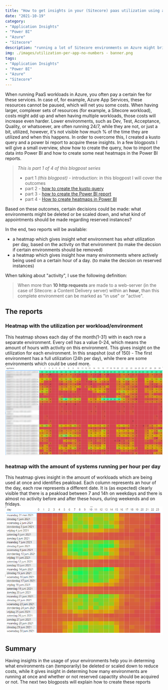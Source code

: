 ```yaml
---
title: "How to get insights in your (Sitecore) paas utilization using application insights and Power BI - Pt 1 - Overview"
date: "2021-10-19"
category: 
- "Application Insights"
- "Power BI"
- "Azure"
- "Sitecore"
description: "running a lot of Sitecore environments on Azure might bring a lot of costs, as the payroll continues 24/7. This blogpost series describes how to get insights in the actual utilization (and waste)"
img: ./images/utilization-per-app-no-numbers - banner.png
tags:
- "Application Insights"
- "Power BI"
- "Azure"
- "Sitecore"
---
```

When running PaaS workloads in Azure, you often pay a certain fee for these services. In case of, for example, Azure App Services, these resources cannot be paused, which will net you some costs. When having larger, complexer sets of resources (for example, a Sitecore workload), costs might add up and when having multiple workloads, those costs will increase even harder. Lower environments, such as Dev, Test, Acceptance, Quality, or whatsoever, are often running 24/7, while they are not, or just a bit, utilized, however, it's not visible how much % of the time they are utilized and when this happens. In order to overcome this, I created a kusto query and a power bi report to acquire these insights. In a few blogposts I will give a small overview, show how to create the query, how to import the data into Power BI and how to create some neat heatmaps in the Power BI reports. 

> *This is part 1 of 4 of this blogpost series* 
> * part 1 *(this blogpost)* - introduction: in this blogpost I will cover the outcomes
> * part 2 - [how to create the kusto query](..\getting-insights-in-your-paas-utilization-using-app-insights-and-power-bi-part-2)
> * part 3 - [how to create the Power BI report](..\getting-insights-in-your-paas-utilization-using-app-insights-and-power-bi-part-3)
> * part 4 - [How to create heatmaps in Power BI](..\getting-insights-in-your-paas-utilization-using-app-insights-and-power-bi-part-4)

Based on these outcomes, certain decisions could be made: what environments might be deleted or be scaled down, and what kind of appointments should be made regarding reserved instances?

In the end, two reports will be available:

* a heatmap which gives insight *what* environment has *what* utilization per day, based on the activity on that environment (to make the decsion if certain environments should be removed)
* a heatmap which gives insight how many environments where actively being used on a certain hour of a day. (to make the decsion on reserved instances)

When talking about "activity", I use the following definition:

> When more than **10 http requests** are made to a web-server (in the case of Sitecore: a Content Delivery server) within an **hour**, than this complete environment can be marked as "in use" or "active".

## The reports

### Heatmap with the utilization per workload/environment
This heatmap shows each day of the month(1-31) with in each row a separate environment. Every cell has a value 0-24, which means the amount of hours with activity on this environment. This gives insight on the utilization for each environment. In this snapshot (out of 150) - The first environment has a full utilization (24h per day), while there are some environments which could be used more. 
![](.\images\utilization-per-app-with-numbers-1.png)

### heatmap with the amount of systems running per hour per day
This heatmap gives insight in the amount of workloads which are being used at once and identifies peakload. Each column represents an hour of the day, each row represents a different date. It is (as expected) clearly visible that there is a peakload between 7 and 14h on weekdays and there is almost no activity before and after these hours, during weekends and on fridays.
![](.\images\number-of-systems-per-hour-per-day-no-numbers.png)

## Summary
Having insights in the usage of your environments help you in determing what environments can (temporarily) be deleted or scaled down to reduce costs, while it gives insight in determing how many environments are running at once and whether or not reserved capactity should be acquired or not. The next two blogposts will explain how to create these reports